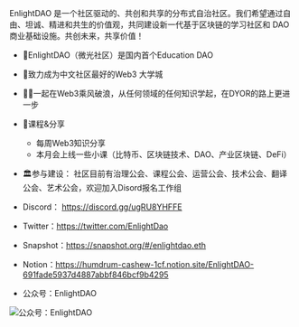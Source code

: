 EnlightDAO 是一个社区驱动的、共创和共享的分布式自治社区。我们希望通过自由、坦诚、精进和共生的价值观，共同建设新一代基于区块链的学习社区和 DAO 商业基础设施。共创未来，共享价值！
- 🌟EnlightDAO（微光社区）是国内首个Education DAO
- 🏫致力成为中文社区最好的Web3 大学城
- 🏄🏻一起在Web3乘风破浪，从任何领域的任何知识学起，在DYOR的路上更进一步
- 📒课程&分享
  - 每周Web3知识分享 
  - 本月会上线一些小课（比特币、区块链技术、DAO、产业区块链、DeFi）
- 🏛参与建设：
社区目前有治理公会、课程公会、运营公会、技术公会、翻译公会、艺术公会，欢迎加入Disord报名工作组

- Discord： https://discord.gg/ugRU8YHFFE
- Twitter：https://twitter.com/EnlightDao
- Snapshot：https://snapshot.org/#/enlightdao.eth
- Notion：https://humdrum-cashew-1cf.notion.site/EnlightDAO-691fade5937d4887abbf846bcf9b4295

- 公众号：EnlightDAO

![公众号：EnlightDAO](https://files.gitbook.com/v0/b/gitbook-x-prod.appspot.com/o/spaces%2F7eUfehwYSn6YuBDofxoz%2Fuploads%2FSb4uK4PvpK6C0gmCpqeu%2Fscan-to-follow.png?alt=media&token=bbf1efad-b9f6-40ca-8d9c-04154306b600)
